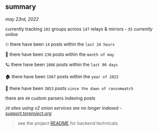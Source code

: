 
## summary
_may 23rd, 2022_

currently tracking `102` groups across `147` relays & mirrors - _`55` currently online_

⏲ there have been `14` posts within the `last 24 hours`

🦈 there have been `238` posts within the `month of may`

🪐 there have been `1066` posts within the `last 90 days`

🏚 there have been `1567` posts within the `year of 2022`

🦕 there have been `3853` posts `since the dawn of ransomwatch`

there are `49` custom parsers indexing posts

_`20` sites using v2 onion services are no longer indexed - [support.torproject.org](https://support.torproject.org/onionservices/v2-deprecation/)_

> see the project [README](https://github.com/joshhighet/ransomwatch#ransomwatch--) for backend technicals
